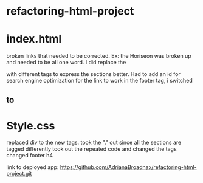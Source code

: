 # refactoring-html-project

 # index.html 
broken links that needed to be corrected. 
    Ex: the Horiseon was broken up and needed to be all one word.
I did replace the <div> with different tags to express the sections better. 
Had to add an id for search engine optimization for the link to work
in the footer tag, i switched <h2> to <h4>

# Style.css
replaced div to the new tags. 
took the "." out since all the sections are tagged differently
took out the repeated code and changed the tags
changed footer h4

link to deployed app:
https://github.com/AdrianaBroadnax/refactoring-html-project.git